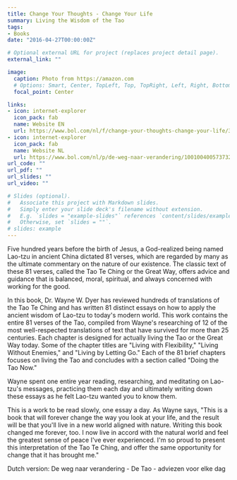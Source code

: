 ```yaml
---
title: Change Your Thoughts - Change Your Life
summary: Living the Wisdom of the Tao
tags:
- Books
date: "2016-04-27T00:00:00Z"

# Optional external URL for project (replaces project detail page).
external_link: ""

image:
  caption: Photo from https://amazon.com
  # Options: Smart, Center, TopLeft, Top, TopRight, Left, Right, BottomLeft, Bottom, BottomRight
  focal_point: Center

links:
- icon: internet-explorer
  icon_pack: fab
  name: Website EN
  url: https://www.bol.com/nl/f/change-your-thoughts-change-your-life/39405227/
- icon: internet-explorer
  icon_pack: fab
  name: Website NL
  url: https://www.bol.com/nl/p/de-weg-naar-verandering/1001004005737322/
url_code: ""
url_pdf: ""
url_slides: ""
url_video: ""

# Slides (optional).
#   Associate this project with Markdown slides.
#   Simply enter your slide deck's filename without extension.
#   E.g. `slides = "example-slides"` references `content/slides/example-slides.md`.
#   Otherwise, set `slides = ""`.
# slides: example
---
```


Five hundred years before the birth of Jesus, a God-realized being named Lao-tzu in ancient China dictated 81 verses, which are regarded by many as the ultimate commentary on the nature of our existence. The classic text of these 81 verses, called the Tao Te Ching or the Great Way, offers advice and guidance that is balanced, moral, spiritual, and always concerned with working for the good.

In this book, Dr. Wayne W. Dyer has reviewed hundreds of translations of the Tao Te Ching and has written 81 distinct essays on how to apply the ancient wisdom of Lao-tzu to today's modern world. This work contains the entire 81 verses of the Tao, compiled from Wayne's researching of 12 of the most well-respected translations of text that have survived for more than 25 centuries. Each chapter is designed for actually living the Tao or the Great Way today. Some of the chapter titles are "Living with Flexibility," "Living Without Enemies," and "Living by Letting Go." Each of the 81 brief chapters focuses on living the Tao and concludes with a section called "Doing the Tao Now."

Wayne spent one entire year reading, researching, and meditating on Lao-tzu's messages, practicing them each day and ultimately writing down these essays as he felt Lao-tzu wanted you to know them.

This is a work to be read slowly, one essay a day. As Wayne says, "This is a book that will forever change the way you look at your life, and the result will be that you'll live in a new world aligned with nature. Writing this book changed me forever, too. I now live in accord with the natural world and feel the greatest sense of peace I've ever experienced. I'm so proud to present this interpretation of the Tao Te Ching, and offer the same opportunity for change that it has brought me."

Dutch version: De weg naar verandering - De Tao - adviezen voor elke dag
